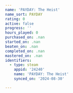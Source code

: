 ```yaml
---
name: 'PAYDAY: The Heist'
name_sort: PAYDAY
rating: 0
active: false
progress: ''
hours_played: 0
purchased_on: .nan
started_on: .nan
beaten_on: .nan
completed_on: .nan
mastered_on: .nan
identifiers:
  - type: steam
    appid: '24240'
    name: 'PAYDAY: The Heist'
    synced_on: '2024-08-30'

---
```

